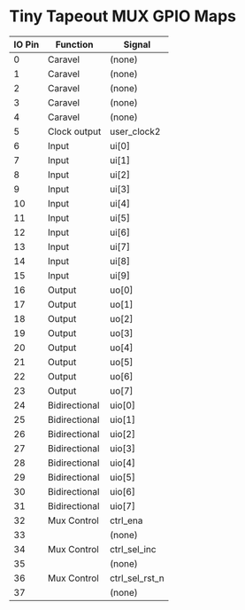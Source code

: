 # Tiny Tapeout MUX GPIO Maps

| IO Pin | Function      | Signal         |
| ------ | ------------- | -------------- |
| 0      | Caravel       | (none)         |
| 1      | Caravel       | (none)         |
| 2      | Caravel       | (none)         |
| 3      | Caravel       | (none)         |
| 4      | Caravel       | (none)         |
| 5      | Clock output  | user_clock2    |
| 6      | Input         | ui[0]          |
| 7      | Input         | ui[1]          |
| 8      | Input         | ui[2]          |
| 9      | Input         | ui[3]          |
| 10     | Input         | ui[4]          |
| 11     | Input         | ui[5]          |
| 12     | Input         | ui[6]          |
| 13     | Input         | ui[7]          |
| 14     | Input         | ui[8]          |
| 15     | Input         | ui[9]          |
| 16     | Output        | uo[0]          |
| 17     | Output        | uo[1]          |
| 18     | Output        | uo[2]          |
| 19     | Output        | uo[3]          |
| 20     | Output        | uo[4]          |
| 21     | Output        | uo[5]          |
| 22     | Output        | uo[6]          |
| 23     | Output        | uo[7]          |
| 24     | Bidirectional | uio[0]         |
| 25     | Bidirectional | uio[1]         |
| 26     | Bidirectional | uio[2]         |
| 27     | Bidirectional | uio[3]         |
| 28     | Bidirectional | uio[4]         |
| 29     | Bidirectional | uio[5]         |
| 30     | Bidirectional | uio[6]         |
| 31     | Bidirectional | uio[7]         |
| 32     | Mux Control   | ctrl_ena       |
| 33     |               | (none)         |
| 34     | Mux Control   | ctrl_sel_inc   |
| 35     |               | (none)         |
| 36     | Mux Control   | ctrl_sel_rst_n |
| 37     |               | (none)         |
